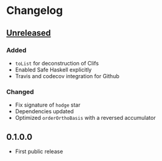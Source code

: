 # Changelog

## [Unreleased]

### Added
- `toList` for deconstruction of Clifs
- Enabled Safe Haskell explicitly
- Travis and codecov integration for Github

### Changed
- Fix signature of `hodge` star
- Dependencies updated
- Optimized `orderOrthoBasis` with a reversed accumulator

## 0.1.0.0

- First public release

[Unreleased]: https://github.com/maaleske/clif/compare/0.1.0.0...master
